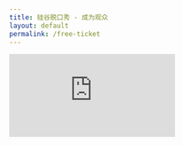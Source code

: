 ```yaml
---
title: 硅谷脱口秀 - 成为观众
layout: default
permalink: /free-ticket
---
```

<iframe class="full" src="https://app.miniextensions.com/form/4UdWU3c9JhGPVXHX3zU6?prefill_quantity=1" frameborder="0"></iframe>
